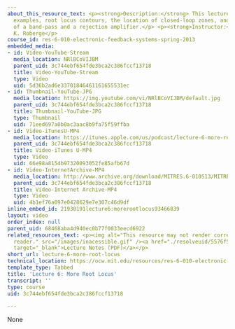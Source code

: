```yaml
---
about_this_resource_text: <p><strong>Description:</strong> This lecture covers additional
  examples, root locus contours, the location of closed-loop zones, and a demonstration
  of a band-pass and a rejection amplifier.</p> <p><strong>Instructor:</strong> James
  K. Roberge</p>
course_id: res-6-010-electronic-feedback-systems-spring-2013
embedded_media:
- id: Video-YouTube-Stream
  media_location: NRlBCoVIJBM
  parent_uid: 3c744ebf654fde3bca2c386fccf13718
  title: Video-YouTube-Stream
  type: Video
  uid: 5d36b2ad6e33701846461161655531ec
- id: Thumbnail-YouTube-JPG
  media_location: https://img.youtube.com/vi/NRlBCoVIJBM/default.jpg
  parent_uid: 3c744ebf654fde3bca2c386fccf13718
  title: Thumbnail-YouTube-JPG
  type: Thumbnail
  uid: 71eed697a0b0ac3aac8b9fa75f59ffba
- id: Video-iTunesU-MP4
  media_location: https://itunes.apple.com/us/podcast/lecture-6-more-root-locus/id649055548?i=159562099&mt=2
  parent_uid: 3c744ebf654fde3bca2c386fccf13718
  title: Video-iTunes U-MP4
  type: Video
  uid: 66e98a8154b97320093052fe85afb67d
- id: Video-InternetArchive-MP4
  media_location: http://www.archive.org/download/MITRES.6-010S13/MITRES6-010S13_lec06_300k.mp4
  parent_uid: 3c744ebf654fde3bca2c386fccf13718
  title: Video-Internet Archive-MP4
  type: Video
  uid: 4b1ef76a097e0428629e7e307c46d9df
inline_embed_id: 21930191lecture6:morerootlocus93466839
layout: video
order_index: null
parent_uid: 68468aba4d940ec0b77f0033eecd6922
related_resources_text: <p><img alt="This resource may not render correctly in a screen
  reader." src="/images/inacessible.gif" /><a href="./resolveuid/5576f5d0ebff4b5ed18f9b1f2145d3c1"
  target="_blank">Lecture Notes (PDF)</a></p>
short_url: lecture-6-more-root-locus
technical_location: https://ocw.mit.edu/resources/res-6-010-electronic-feedback-systems-spring-2013/course-videos/lecture-6-more-root-locus
template_type: Tabbed
title: 'Lecture 6: More Root Locus'
transcript: ''
type: course
uid: 3c744ebf654fde3bca2c386fccf13718

---
```

None